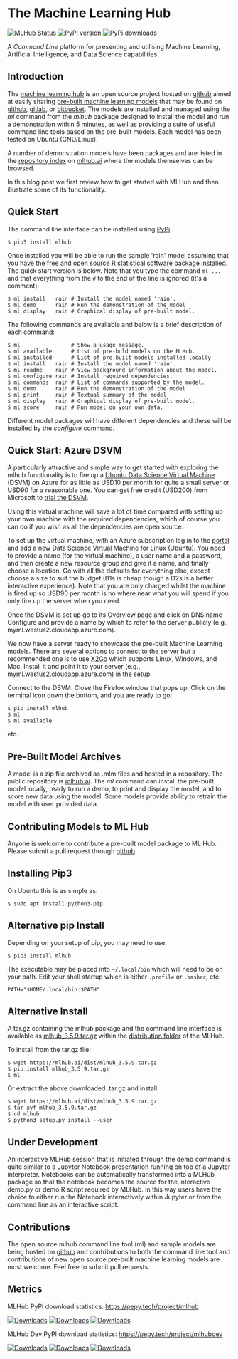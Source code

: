 The Machine Learning Hub
========================

[![MLHub Status](http://badge.kloud51.com/pypi/s/mlhub.svg)](https://mlhub.ai)
[![PyPi version](https://img.shields.io/pypi/v/mlhub.svg)](https://mlhub.ai)
[![PyPi downloads](https://pypip.in/d/mlhub/badge.png)](https://mlhub.ai)

A *Command Line* platform for presenting and utilising Machine
Learning, Artificial Intelligence, and Data Science capabilities.

Introduction
------------

The [machine learning hub](https://mlhub.ai) is an open source project
hosted on [github](https://github.com/mlhubber/mlhub) aimed at easily
sharing [pre-built machine learning
models](https://github.com/mlhubber/mlmodels) that may be found on
[github](https://github.com), [gitlab](https://gitlab.com), or
[bitbucket](https://bitbucket.org). The models are installed and
managed using the *ml* command from the *mlhub* package designed to
install the model and run a demonstration within 5 minutes, as well as
providing a suite of useful command line tools based on the pre-built
models. Each model has been tested on Ubuntu (GNU/Linux).

A number of demonstration models have been packages and are listed in
the [repository index](https://mlhub.ai/Packages.html) on
[mlhub.ai](https://mlhub.ai/) where the models themselves can be
browsed.

In this blog post we first review how to get started with MLHub and
then illustrate some of its functionality.

Quick Start
-----------

The command line interface can be installed using
[PyPi](https://pypi.org/project/mlhub/):

    $ pip3 install mlhub

Once installed you will be able to run the sample 'rain' model
assuming that you have the free and open source [R statistical
software package](https://cran.r-project.org) installed. The quick
start version is below. Note that you type the command `ml ...` and
that everything from the `#` to the end of the line is ignored (it's
a comment):

    $ ml install   rain # Install the model named 'rain'.
    $ ml demo      rain # Run the demonstration of the model
    $ ml display   rain # Graphical display of pre-built model.

The following commands are available and below is a brief description of
each command:

    $ ml                # Show a usage message.
    $ ml available      # List of pre-buld models on the MLHub.
    $ ml installed      # List of pre-built models installed locally
    $ ml install   rain # Install the model named 'rain'.
    $ ml readme    rain # View background information about the model.
    $ ml configure rain # Install required dependencies.
    $ ml commands  rain # List of commands supported by the model.
    $ ml demo      rain # Run the demonstration of the model
    $ ml print     rain # Textual summary of the model.
    $ ml display   rain # Graphical display of pre-built model.
    $ ml score     rain # Run model on your own data.

Different model packages will have different dependencies and these will
be installed by the *configure* command.

Quick Start: Azure DSVM
-----------------------

A particularly attractive and simple way to get started with exploring
the mlhub functionality is to fire up a [Ubuntu Data Science Virtual
Machine](https://aka.ms/dsvm) (DSVM) on Azure for as little as USD10 per
month for quite a small server or USD90 for a reasonable one. You can
get free credit (USD200) from Microsoft to [trial the
DSVM](https://aka.ms/free).

Using this virtual machine will save a lot of time compared with setting
up your own machine with the required dependencies, which of course you
can do if you wish as all the dependencies are open source.

To set up the virtual machine, with an Azure subscription log in to the
[portal](https://portal.azure.com/) and add a new Data Science Virtual
Machine for Linux (Ubuntu). You need to provide a name (for the virtual
machine), a user name and a password, and then create a new resource
group and give it a name, and finally choose a location. Go with all the
defaults for everything else, except choose a size to suit the budget
(B1s is cheap though a D2s is a better interactive experience). Note
that you are only charged whilst the machine is fired up so USD90 per
month is no where near what you will spend if you only fire up the
server when you need.

Once the DSVM is set up go to its Overview page and click on DNS name
Configure and provide a name by which to refer to the server publicly
(e.g., myml.westus2.cloudapp.azure.com).

We now have a server ready to showcase the pre-built Machine Learning
models. There are several options to connect to the server but a
recommended one is to use [X2Go](https://x2go.org/) which supports
Linux, Windows, and Mac. Install it and point it to your server (e.g.,
myml.westus2.cloudapp.azure.com) in the setup.

Connect to the DSVM. Close the Firefox window that pops up. Click on the
terminal icon down the bottom, and you are ready to go:

    $ pip install mlhub
    $ ml
    $ ml available

etc.

Pre-Built Model Archives
------------------------

A model is a zip file archived as .mlm files and hosted in a repository.
The public repository is [mlhub.ai](https://mlhub.ai/). The *ml* command
can install the pre-built model locally, ready to run a demo, to print
and display the model, and to score new data using the model. Some
models provide ability to retrain the model with user provided data.

Contributing Models to ML Hub
-----------------------------

Anyone is welcome to contribute a pre-built model package to ML Hub.
Please submit a pull request through
[github](https://github.com/mlhubber).

Installing Pip3
---------------

On Ubuntu this is as simple as:

    $ sudo apt install python3-pip

Alternative pip Install
-----------------------

Depending on your setup of pip, you may need to use:

    $ pip3 install mlhub

The executable may be placed into `~/.local/bin` which will need to be
on your path. Edit your shell startup which is either `.profile` or
`.bashrc`, etc:

    PATH="$HOME/.local/bin:$PATH"

Alternative Install
-------------------

A tar.gz containing the mlhub package and the command line interface is
available as
[mlhub_3.5.9.tar.gz](https://mlhub.ai/dist/mlhub_3.5.9.tar.gz) within
the [distribution folder](https://mlhub.ai/dist/) of the MLHub.

To install from the tar.gz file:

    $ wget https://mlhub.ai/dist/mlhub_3.5.9.tar.gz
    $ pip install mlhub_3.5.9.tar.gz
    $ ml

Or extract the above downloaded .tar.gz and install:

    $ wget https://mlhub.ai/dist/mlhub_3.5.9.tar.gz
    $ tar xvf mlhub_3.5.9.tar.gz
    $ cd mlhub
    $ python3 setup.py install --user

Under Development
-----------------

An interactive MLHub session that is initiated through the demo
command is quite similar to a Jupyter Notebook presentation running on
top of a Jupyter interpreter. Notebooks can be automatically
transformed into a MLHub package so that the notebook becomes the
source for the interactive demo.py or demo.R script required by
MLHub. In this way users have the choice to either run the Notebook
interactively within Jupyter or from the command line as an
interactive script.

Contributions
-------------

The open source mlhub command line tool (ml) and sample models are being
hosted on [github](https://github.com/mlhubber) and contributions to
both the command line tool and contributions of new open source
pre-built machine learning models are most welcome. Feel free to submit
pull requests.

Metrics
-------

MLHub PyPI download statistics: https://pepy.tech/project/mlhub

[![Downloads](https://pepy.tech/badge/mlhub)](https://pepy.tech/project/mlhub)
[![Downloads](https://pepy.tech/badge/mlhub/month)](https://pepy.tech/project/mlhub)
[![Downloads](https://pepy.tech/badge/mlhub/week)](https://pepy.tech/project/mlhub)

MLHub Dev PyPI download statistics: https://pepy.tech/project/mlhubdev

[![Downloads](https://pepy.tech/badge/mlhubdev)](https://pepy.tech/project/mlhubdev)
[![Downloads](https://pepy.tech/badge/mlhubdev/month)](https://pepy.tech/project/mlhubdev)
[![Downloads](https://pepy.tech/badge/mlhubdev/week)](https://pepy.tech/project/mlhubdev)

